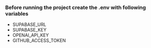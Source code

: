 ### Before running the project create the .env with following variables

- SUPABASE_URL
- SUPABASE_KEY
- OPENAI_API_KEY
- GITHUB_ACCESS_TOKEN
